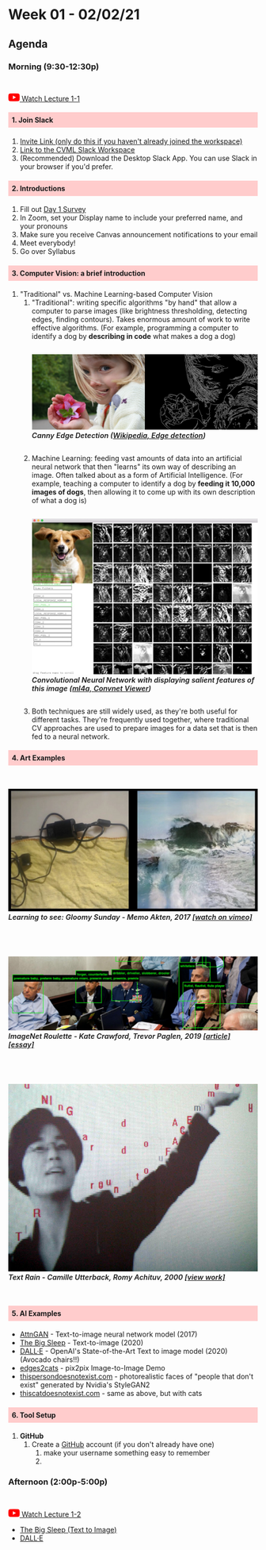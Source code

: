 <style>
  img {
    margin-top: 2em;
  }

  img + em {
    display: inline-block;
    font-size: .9rem;
    font-weight: 600;
    margin-bottom: 2em;
  }

  h4 {
    background: #fcc;
    padding: .5em;
  }
</style>

# Week 01 - 02/02/21

## Agenda



### Morning (9:30-12:30p)

[![youtube](images/yt-sm.png) Watch Lecture 1-1](https://www.youtube.com/watch?v=jv_p-k5fays)

#### 1. Join Slack
  1. [Invite Link (only do this if you haven't already joined the workspace)](https://join.slack.com/t/cvmlsaic-sp21/shared_invite/zt-kzu1o4vp-Zry5GBpQWjBa9IBKDjZ04Q)
  2. [Link to the CVML Slack Workspace](http://cvmlsaic-sp21.slack.com/)
  3. (Recommended) Download the Desktop Slack App. You can use Slack in your browser if you'd prefer.
   
#### 2. Introductions
  1. Fill out [Day 1 Survey](https://docs.google.com/forms/d/e/1FAIpQLSddOpEisL2auL8DuDzz_cYTnOvEwEUA5jdNgMLJ8OYXCYcOEg/viewform?usp=sf_link)
  2. In Zoom, set your Display name to include your preferred name, and your pronouns
  3. Make sure you receive Canvas announcement notifications to your email
  4. Meet everybody!
  5. Go over Syllabus

#### 3. Computer Vision: a brief introduction
1. "Traditional" vs. Machine Learning-based Computer Vision
   1. "Traditional": writing specific algorithms "by hand" that allow a computer to parse images (like brightness thresholding, detecting edges, finding contours). Takes enormous amount of work to write effective algorithms. (For example, programming a computer to identify a dog by **describing in code** what makes a dog a dog)
   ![Canny Edge Detection](images/canny-edge.png)
   *Canny Edge Detection ([Wikipedia, Edge detection](https://en.wikipedia.org/wiki/Edge_detection))*
   1. Machine Learning: feeding vast amounts of data into an artificial neural network that then "learns" its own way of describing an image. Often talked about as a form of Artificial Intelligence. (For example, teaching a computer to identify a dog by **feeding it 10,000 images of dogs**, then allowing it to come up with its own description of what a dog is)
   ![Dog - Convolutional Neural Network Features](images/convnet-dog.jpg)
   *Convolutional Neural Network with displaying salient features of this image ([ml4a, Convnet Viewer](https://ml4a.github.io/guides/ConvnetViewer/))*
   1. Both techniques are still widely used, as they're both useful for different tasks. They're frequently used together, where traditional CV approaches are used to prepare images for a data set that is then fed to a neural network.

#### 4. Art Examples

![Learning to see, Memo Akten](images/learning-to-see.png)
*Learning to see: Gloomy Sunday - Memo Akten, 2017 [[watch on vimeo]](https://vimeo.com/260612034)*

![ImageNet Roulette](images/imagenet-roulette.jpg)
*ImageNet Roulette - Kate Crawford, Trevor Paglen, 2019 [[article]](https://www.frieze.com/article/how-ai-selfie-app-imagenet-roulette-took-internet-storm) [[essay]](https://excavating.ai/)*

![Text Rain](images/textrain.jpg)
*Text Rain - Camille Utterback, Romy Achituv, 2000 [[view work]](http://camilleutterback.com/projects/text-rain/)*

#### 5. AI Examples

* [AttnGAN](https://experiments.runwayml.com/generative_engine/) - Text-to-image neural network model (2017)
* [The Big Sleep](https://dank.xyz/) - Text-to-image (2020)
* [DALL·E](https://openai.com/blog/dall-e/) - OpenAI's State-of-the-Art Text to image model (2020) (Avocado chairs!!)
* [edges2cats](https://affinelayer.com/pixsrv/) - pix2pix Image-to-Image Demo
* [thispersondoesnotexist.com](https://thispersondoesnotexist.com/) - photorealistic faces of "people that don't exist" generated by Nvidia's StyleGAN2
* [thiscatdoesnotexist.com](https://thiscatdoesnotexist.com/) - same as above, but with cats

#### 6. Tool Setup

1. **GitHub**
   1. Create a [GitHub](https://github.com/) account (if you don't already have one)
      1. make your username something easy to remember
      2. 


### Afternoon (2:00p-5:00p)
[![youtube](images/yt-sm.png) Watch Lecture 1-2](https://www.youtube.com/watch?v=tw-3QEblSGI)




* [The Big Sleep (Text to Image)](https://dank.xyz/)
* [DALL·E](https://openai.com/blog/dall-e/)